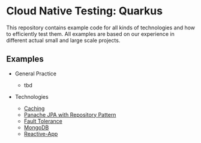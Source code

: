 # Cloud Native Testing: Quarkus

This repository contains example code for all kinds of technologies and how to efficiently test them. All examples are
based on our experience in different actual small and large scale projects.

## Examples

- General Practice
    - tbd

- Technologies
    - [Caching](/examples/caching)
    - [Panache JPA with Repository Pattern](/examples/data-jpa-repository)
    - [Fault Tolerance](/examples/fault-tolerance)
    - [MongoDB](/examples/mongodb)
    - [Reactive-App](/examples/reactive-app)